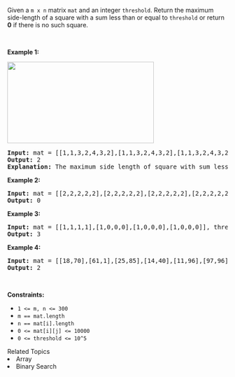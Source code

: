 <p>Given a <code>m x n</code>&nbsp;matrix <code>mat</code> and an integer <code>threshold</code>. Return the maximum side-length of a square with a sum less than or equal to <code>threshold</code> or return <strong>0</strong> if there is no such square.</p>

<p>&nbsp;</p>
<p><strong>Example 1:</strong></p>
<img alt="" src="https://assets.leetcode.com/uploads/2019/12/05/e1.png" style="width: 335px; height: 186px;" />
<pre>
<strong>Input:</strong> mat = [[1,1,3,2,4,3,2],[1,1,3,2,4,3,2],[1,1,3,2,4,3,2]], threshold = 4
<strong>Output:</strong> 2
<strong>Explanation:</strong> The maximum side length of square with sum less than 4 is 2 as shown.
</pre>

<p><strong>Example 2:</strong></p>

<pre>
<strong>Input:</strong> mat = [[2,2,2,2,2],[2,2,2,2,2],[2,2,2,2,2],[2,2,2,2,2],[2,2,2,2,2]], threshold = 1
<strong>Output:</strong> 0
</pre>

<p><strong>Example 3:</strong></p>

<pre>
<strong>Input:</strong> mat = [[1,1,1,1],[1,0,0,0],[1,0,0,0],[1,0,0,0]], threshold = 6
<strong>Output:</strong> 3
</pre>

<p><strong>Example 4:</strong></p>

<pre>
<strong>Input:</strong> mat = [[18,70],[61,1],[25,85],[14,40],[11,96],[97,96],[63,45]], threshold = 40184
<strong>Output:</strong> 2
</pre>

<p>&nbsp;</p>
<p><strong>Constraints:</strong></p>

<ul>
	<li><code>1 &lt;= m, n &lt;= 300</code></li>
	<li><code>m == mat.length</code></li>
	<li><code>n == mat[i].length</code></li>
	<li><code>0 &lt;= mat[i][j] &lt;= 10000</code></li>
	<li><code>0 &lt;= threshold&nbsp;&lt;= 10^5</code></li>
</ul>
<div><div>Related Topics</div><div><li>Array</li><li>Binary Search</li></div></div>